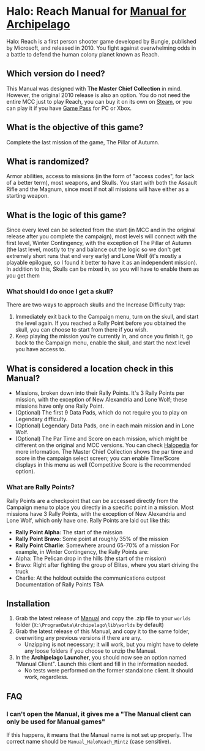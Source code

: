 # Halo: Reach Manual for [Manual for Archipelago](https://github.com/ManualForArchipelago/Manual)
Halo: Reach is a first person shooter game developed by Bungie, published by Microsoft, and released in 2010. You fight against overwhelming odds in a battle to defend the human colony planet known as Reach.

## Which version do I need?
This Manual was designed with **The Master Chief Collection** in mind. However, the original 2010 release is also an option.
You do not need the entire MCC just to play Reach, you can buy it on its own on [Steam](https://store.steampowered.com/app/1064220/Halo_Reach), or you can play it if you have [Game Pass](https://www.xbox.com/en-US/xbox-game-pass) for PC or Xbox.

## What is the objective of this game?
Complete the last mission of the game, The Pillar of Autumn.

## What is randomized?
Armor abilities, access to missions (in the form of "access codes", for lack of a better term), most weapons, and Skulls.
You start with both the Assault Rifle and the Magnum, since most if not all missions will have either as a starting weapon.

## What is the logic of this game?
Since every level can be selected from the start (in MCC and in the original release after you complete the campaign), most levels will connect with the first level, Winter Contingency, with the exception of The Pillar of Autumn (the last level, mostly to try and balance out the logic so we don't get extremely short runs that end very early) and Lone Wolf (it's mostly a playable epilogue, so I found it better to have it as an independent mission).
In addition to this, Skulls can be mixed in, so you will have to enable them as you get them

### What should I do once I get a skull?
There are two ways to approach skulls and the Increase Difficulty trap:
1. Immediately exit back to the Campaign menu, turn on the skull, and start the level again. If you reached a Rally Point before you obtained the skull, you can choose to start from there if you wish.
2. Keep playing the mission you're currently in, and once you finish it, go back to the Campaign menu, enable the skull, and start the next level you have access to.

## What is considered a location check in this Manual?
- Missions, broken down into their Rally Points. It's 3 Rally Points per mission, with the exception of New Alexandria and Lone Wolf; these missions have only one Rally Point.
- (Optional) The first 9 Data Pads, which do not require you to play on Legendary difficulty.
 - (Optional) Legendary Data Pads, one in each main mission and in Lone Wolf.
- (Optional) The Par Time and Score on each mission, which might be different on the original and MCC versions. You can check [Halopedia](https://halopedia.org) for more information. The Master Chief Collection shows the par time and score in the campaign select screen; you can enable Time/Score displays in this menu as well (Competitive Score is the recommended option).

### What are Rally Points?
Rally Points are a checkpoint that can be accessed directly from the Campaign menu to place you directly in a specific point in a mission.
Most missions have 3 Rally Points, with the exception of New Alexandria and Lone Wolf, which only have one.
Rally Points are laid out like this:
- **Rally Point Alpha**: The start of the mission
- **Rally Point Bravo**: Some point at roughly 35% of the mission
- **Rally Point Charlie**: Somewhere around 65-70% of a mission
For example, in Winter Contingency, the Rally Points are:
- Alpha: The Pelican drop in the hills (the start of the mission)
- Bravo: Right after fighting the group of Elites, where you start driving the truck
- Charlie: At the holdout outside the communications outpost
Documentation of Rally Points TBA

## Installation
1. Grab the latest release of [Manual](https://github.com/ManualForArchipelago/Manual/releases) and copy the .zip file to your `worlds` folder (`X:\ProgramData\Archipelago\lib\worlds` by default)
2. Grab the latest release of this Manual, and copy it to the same folder, overwriting any previous versions if there are any.
    - Unzipping is not necessary; it will work, but you might have to delete any loose folders if you choose to unzip the Manual.
3. In the **Archipelago Launcher**, you should now see an option named "Manual Client". Launch this client and fill in the information needed.
    - No tests were performed on the former standalone client. It should work, regardless.

## FAQ
### I can't open the Manual, it gives me a "The Manual client can only be used for Manual games"
If this happens, it means that the Manual name is not set up properly. The correct name should be `Manual_HaloReach_Mintz` (case sensitive).